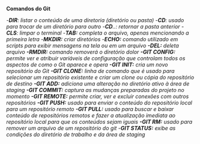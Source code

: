 **Comandos do Git**

  *-**DIR**: listar o conteúdo de uma diretoria (diretório ou pasta)*
  *-**CD**: usado para trocar de um diretório para outro*
  *-**CD**..: retornar a pasta anterior*
  *-**CLS**: limpar o terminal*
  *-**TAB:** completa o arquivo, apenas mencionando a primeira letra*
  *-**MKDIR:** criar diretórios*
  *-**ECHO:** comando utilizado em scripts para exibir mensagens na tela ou em um arquivo*
  ***-DEL:** deleta arquivo*
  ***-RMDIR:** comando removerá o diretório dolor*
  ***-GIT CONFIG:** permite ver e atribuir variáveis de configuração que controlam todos os aspectos de como o Git aparece e opera*
  ***-GIT INIT:** cria um novo repositório do Git*
  ***-GIT CLONE:** linha de comando que é usado para selecionar um repositório existente e criar um clone ou cópia do repositório de destino*
  ***-GIT ADD:** adiciona uma alteração no diretório ativo à área de staging*
  ***-GIT COMMIT:** captura as mudanças preparadas do projeto no momento*
  ***-GIT REMOTE:** permite criar, ver e excluir conexões com outros repositórios*
  ***-GIT PUSH:** usado para enviar o conteúdo do repositório local para um repositório remoto*
  ***-GIT PULL:** usado para buscar e baixar conteúdo de repositórios remotos e fazer a atualização imediata ao repositório local para que os conteúdos sejam iguais*
  ***-GIT RM:** usado para remover um arquivo de um repositório do git*
  *-**GIT STATUS:** exibe as condições do diretório de trabalho e da área de staging*

